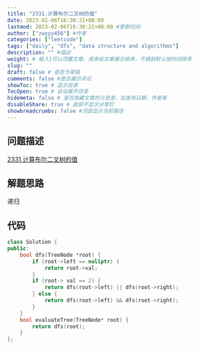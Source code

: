 ```yaml
---
title: "2331.计算布尔二叉树的值"
date: 2023-02-06T16:30:21+08:00
lastmod: 2023-02-06T16:30:21+08:00 #更新时间
author: ["zwyyy456"] #作者
categories: ["leetcode"]
tags: ["daily", "dfs", "data structure and algorithms"]
description: "" #描述
weight: # 输入1可以顶置文章，用来给文章展示排序，不填就默认按时间排序
slug: ""
draft: false # 是否为草稿
comments: false #是否展示评论
showToc: true # 显示目录
TocOpen: true # 自动展开目录
hidemeta: false # 是否隐藏文章的元信息，如发布日期、作者等
disableShare: true # 底部不显示分享栏
showbreadcrumbs: false #顶部显示当前路径
---
```

## 问题描述
[2331.计算布尔二叉树的值](https://leetcode.cn/problems/evaluate-boolean-binary-tree/)

## 解题思路
递归

## 代码
```cpp
class Solution {
public:
    bool dfs(TreeNode *root) {
        if (root->left == nullptr) {
            return root->val;
        }
        if (root-> val == 2) {
            return dfs(root->left) || dfs(root->right);
        } else {
            return dfs(root->left) && dfs(root->right);
        }
    }
    bool evaluateTree(TreeNode* root) {
        return dfs(root);
    }
};
```

